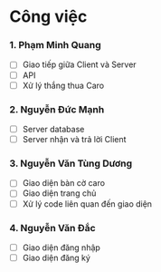 # Công việc
### 1. Phạm Minh Quang
- [ ] Giao tiếp giữa Client và Server
- [ ] API
- [ ] Xử lý thắng thua Caro

### 2. Nguyễn Đức Mạnh
- [ ] Server database
- [ ] Server nhận và trả lời Client

### 3. Nguyễn Văn Tùng Dương
- [ ] Giao diện bàn cờ caro
- [ ] Giao diện trang chủ
- [ ] Xử lý code liên quan đến giao diện

### 4. Nguyễn Văn Đắc
- [ ] Giao diện đăng nhập
- [ ] Giao diện đăng ký
